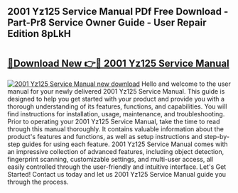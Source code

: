 ## 2001 Yz125 Service Manual PDf Free Download - Part-Pr8 Service Owner Guide - User Repair Edition 8pLkH

# <h2><a href="http://bc36856.oget.top/?id=2001+Yz125+Service+Manual">🔗Download New 👉🔴 2001 Yz125 Service Manual</a></h2>

[![2001 Yz125 Service Manual new download](https://i.imgur.com/5g1atiW.png)](http://bc36856.oget.top/?id=2001+Yz125+Service+Manual)
Hello and welcome to the user manual for your newly delivered 2001 Yz125 Service Manual. This guide is designed to help you get started with your product and provide you with a thorough understanding of its features, functions, and capabilities. You will find instructions for installation, usage, maintenance, and troubleshooting. Prior to operating your 2001 Yz125 Service Manual, take the time to read through this manual thoroughly. It contains valuable information about the product's features and functions, as well as setup instructions and step-by-step guides for using each feature. 2001 Yz125 Service Manual comes with an impressive collection of advanced features, including object detection, fingerprint scanning, customizable settings, and multi-user access, all easily controlled through the user-friendly and intuitive interface. Let's Get Started! Contact us today and let us 2001 Yz125 Service Manual guide you through the process.
